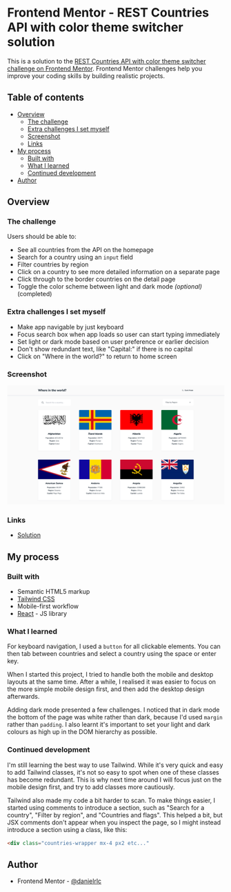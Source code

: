 # Frontend Mentor - REST Countries API with color theme switcher solution

This is a solution to the [REST Countries API with color theme switcher challenge on Frontend Mentor](https://www.frontendmentor.io/challenges/rest-countries-api-with-color-theme-switcher-5cacc469fec04111f7b848ca). Frontend Mentor challenges help you improve your coding skills by building realistic projects.

## Table of contents

- [Overview](#overview)
  - [The challenge](#the-challenge)
  - [Extra challenges I set myself](#extra-challenges-i-set-myself)
  - [Screenshot](#screenshot)
  - [Links](#links)
- [My process](#my-process)
  - [Built with](#built-with)
  - [What I learned](#what-i-learned)
  - [Continued development](#continued-development)
- [Author](#author)

## Overview

### The challenge

Users should be able to:

- See all countries from the API on the homepage
- Search for a country using an `input` field
- Filter countries by region
- Click on a country to see more detailed information on a separate page
- Click through to the border countries on the detail page
- Toggle the color scheme between light and dark mode *(optional)* (completed)

### Extra challenges I set myself

- Make app navigable by just keyboard
- Focus search box when app loads so user can start typing immediately
- Set light or dark mode based on user preference or earlier decision
- Don't show redundant text, like "Capital:" if there is no capital
- Click on "Where in the world?" to return to home screen

### Screenshot

![Screenshot](./screenshot.png)

### Links

- [Solution](https://countriesdrlc.netlify.app/)

## My process

### Built with

- Semantic HTML5 markup
- [Tailwind CSS](https://tailwindcss.com/)
- Mobile-first workflow
- [React](https://reactjs.org/) - JS library

### What I learned

For keyboard navigation, I used a `button` for all clickable elements. You can then tab between countries and select a country using the space or enter key.

When I started this project, I tried to handle both the mobile and desktop layouts at the same time. After a while, I realised it was easier to focus on the more simple mobile design first, and then add the desktop design afterwards.

Adding dark mode presented a few challenges. I noticed that in dark mode the bottom of the page was white rather than dark, because I'd used `margin` rather than `padding`. I also learnt it's important to set your light and dark colours as high up in the DOM hierarchy as possible.

### Continued development

I'm still learning the best way to use Tailwind. While it's very quick and easy to add Tailwind classes, it's not so easy to spot when one of these classes has become redundant. This is why next time around I will focus just on the mobile design first, and try to add classes more cautiously.

Tailwind also made my code a bit harder to scan. To make things easier, I started using comments to introduce a section, such as "Search for a country", "Filter by region", and "Countries and flags". This helped a bit, but JSX comments don't appear when you inspect the page, so I might instead introduce a section using a class, like this:

```html
<div class="countries-wrapper mx-4 px2 etc..."
```

## Author

- Frontend Mentor - [@danielrlc](https://www.frontendmentor.io/profile/danielrlc)
